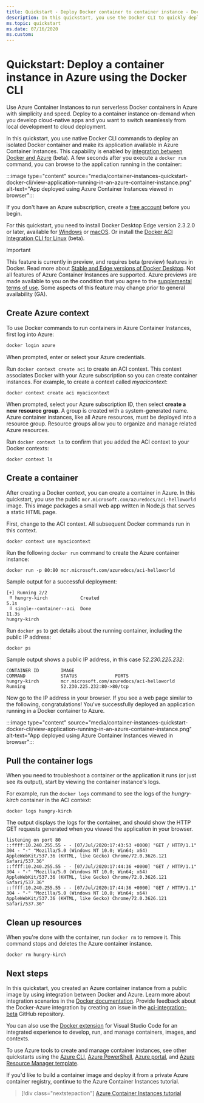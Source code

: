 ```yaml
---
title: Quickstart - Deploy Docker container to container instance - Docker CLI
description: In this quickstart, you use the Docker CLI to quickly deploy a containerized web app that runs in an isolated Azure container instance
ms.topic: quickstart
ms.date: 07/16/2020
ms.custom: 
---
```


# Quickstart: Deploy a container instance in Azure using the Docker CLI

Use Azure Container Instances to run serverless Docker containers in Azure with simplicity and speed. Deploy to a container instance on-demand when you develop cloud-native apps and you want to switch seamlessly from local development to cloud deployment.

In this quickstart, you use native Docker CLI commands to deploy an isolated Docker container and make its application available in Azure Container Instances. This capability is enabled by [integration between Docker and Azure](https://docs.docker.com/engine/context/aci-integration/) (beta). A few seconds after you execute a `docker run` command, you can browse to the application running in the container:

:::image type="content" source="media/container-instances-quickstart-docker-cli/view-application-running-in-an-azure-container-instance.png" alt-text="App deployed using Azure Container Instances viewed in browser":::

If you don't have an Azure subscription, create a [free account][azure-account] before you begin.

For this quickstart, you need to install Docker Desktop Edge version 2.3.2.0 or later, available for [Windows](https://desktop.docker.com/win/edge/Docker%20Desktop%20Installer.exe) or [macOS](https://desktop.docker.com/mac/edge/Docker.dmg). Or install the [Docker ACI Integration CLI for Linux](https://docs.docker.com/engine/context/aci-integration/#install-the-docker-aci-integration-cli-on-linux) (beta). 

> [!IMPORTANT]
> This feature is currently in preview, and requires beta (preview) features in Docker. Read more about [Stable and Edge versions of Docker Desktop](https://docs.docker.com/desktop/#stable-and-edge-versions). Not all features of Azure Container Instances are supported. Azure previews are made available to you on the condition that you agree to the [supplemental terms of use][terms-of-use]. Some aspects of this feature may change prior to general availability (GA).

## Create Azure context

To use Docker commands to run containers in Azure Container Instances, first log into Azure:

```bash
docker login azure
```

When prompted, enter or select your Azure credentials.


Run `docker context create aci` to create an ACI context. This context associates Docker with your Azure subscription so you can create container instances. For example, to create a context called *myacicontext*:

```
docker context create aci myacicontext
```

When prompted, select your Azure subscription ID, then select **create a new resource group**. A group is created with a system-generated name. Azure container instances, like all Azure resources, must be deployed into a resource group. Resource groups allow you to organize and manage related Azure resources.


Run `docker context ls` to confirm that you added the ACI context to your Docker contexts:

```
docker context ls
```

## Create a container

After creating a Docker context, you can create a container in Azure. In this quickstart, you use the public `mcr.microsoft.com/azuredocs/aci-helloworld` image. This image packages a small web app written in Node.js that serves a static HTML page.

First, change to the ACI context. All subsequent Docker commands run in this context.

```
docker context use myacicontext
```

Run the following `docker run` command to create the Azure container instance:

```
docker run -p 80:80 mcr.microsoft.com/azuredocs/aci-helloworld
```

Sample output for a successful deployment:

```
[+] Running 2/2
 ⠿ hungry-kirch            Created                                                                               5.1s
 ⠿ single--container--aci  Done                                                                                 11.3s
hungry-kirch
```

Run `docker ps` to get details about the running container, including the public IP address:

```
docker ps
```


Sample output shows a public IP address, in this case *52.230.225.232*:

```
CONTAINER ID        IMAGE                                        COMMAND             STATUS              PORTS
hungry-kirch        mcr.microsoft.com/azuredocs/aci-helloworld                       Running             52.230.225.232:80->80/tcp
```

 Now go to the IP address in your browser. If you see a web page similar to the following, congratulations! You've successfully deployed an application running in a Docker container to Azure.

:::image type="content" source="media/container-instances-quickstart-docker-cli/view-application-running-in-an-azure-container-instance.png" alt-text="App deployed using Azure Container Instances viewed in browser":::

## Pull the container logs

When you need to troubleshoot a container or the application it runs (or just see its output), start by viewing the container instance's logs.

For example, run the `docker logs` command to see the logs of the *hungry-kirch* container in the ACI context:

```azurecli-interactive
docker logs hungry-kirch
```

The output displays the logs for the container, and should show the HTTP GET requests generated when you viewed the application in your browser.

```output
listening on port 80
::ffff:10.240.255.55 - - [07/Jul/2020:17:43:53 +0000] "GET / HTTP/1.1" 304 - "-" "Mozilla/5.0 (Windows NT 10.0; Win64; x64) AppleWebKit/537.36 (KHTML, like Gecko) Chrome/72.0.3626.121 Safari/537.36"
::ffff:10.240.255.55 - - [07/Jul/2020:17:44:36 +0000] "GET / HTTP/1.1" 304 - "-" "Mozilla/5.0 (Windows NT 10.0; Win64; x64) AppleWebKit/537.36 (KHTML, like Gecko) Chrome/72.0.3626.121 Safari/537.36"
::ffff:10.240.255.55 - - [07/Jul/2020:17:44:36 +0000] "GET / HTTP/1.1" 304 - "-" "Mozilla/5.0 (Windows NT 10.0; Win64; x64) AppleWebKit/537.36 (KHTML, like Gecko) Chrome/72.0.3626.121 Safari/537.36"
```


## Clean up resources

When you're done with the container, run `docker rm` to remove it. This command stops and deletes the Azure container instance.

```
docker rm hungry-kirch
```


## Next steps

In this quickstart, you created an Azure container instance from a public image by using integration between Docker and Azure. Learn more about integration scenarios in the [Docker documentation](https://docs.docker.com/engine/context/aci-integration/). Provide feedback about the Docker-Azure integration by creating an issue in the [aci-integration-beta](https://github.com/docker/aci-integration-beta) GitHub repository.

You can also use the [Docker extension](https://aka.ms/VSCodeDocker) for Visual Studio Code for an integrated experience to develop, run, and manage containers, images, and contexts.

To use Azure tools to create and manage container instances, see other quickstarts using the [Azure CLI](container-instances-quickstart.md), [Azure PowerShell](container-instances-quickstart-powershell.md), [Azure portal](container-instances-quickstart-portal.md), and [Azure Resource Manager template](container-instances-quickstart-template.md).

If you'd like to build a container image and deploy it from a private Azure container registry, continue to the Azure Container Instances tutorial.

> [!div class="nextstepaction"]
> [Azure Container Instances tutorial](./container-instances-tutorial-prepare-app.md)

<!-- LINKS - External -->

[azure-account]: https://azure.microsoft.com/free/
[terms-of-use]: https://azure.microsoft.com/support/legal/preview-supplemental-terms/


